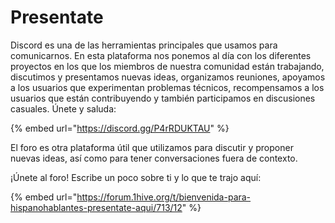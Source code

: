 # Presentate

Discord es una de las herramientas principales que usamos para comunicarnos. En esta plataforma nos ponemos al día con los diferentes proyectos en los que los miembros de nuestra comunidad están trabajando, discutimos y presentamos nuevas ideas, organizamos reuniones, apoyamos a los usuarios que experimentan problemas técnicos, recompensamos a los usuarios que están contribuyendo y también participamos en discusiones casuales. Únete y saluda:

{% embed url="https://discord.gg/P4rRDUKTAU" %}

El foro es otra plataforma útil que utilizamos para discutir y proponer nuevas ideas, así como para tener conversaciones fuera de contexto. 

¡Únete al foro! Escribe un poco sobre ti y lo que te trajo aquí: 

{% embed url="https://forum.1hive.org/t/bienvenida-para-hispanohablantes-presentate-aqui/713/12" %}

